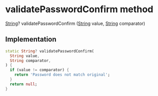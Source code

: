 


# validatePasswordConfirm method








[String](https://api.flutter.dev/flutter/dart-core/String-class.html)? validatePasswordConfirm
([String](https://api.flutter.dev/flutter/dart-core/String-class.html) value, [String](https://api.flutter.dev/flutter/dart-core/String-class.html) comparator)








## Implementation

```dart
static String? validatePasswordConfirm(
  String value,
  String comparator,
) {
  if (value != comparator) {
    return 'Password does not match original';
  }
  return null;
}
```







